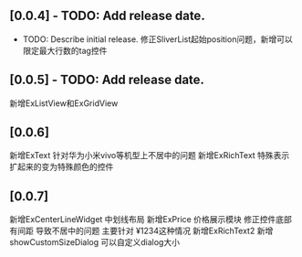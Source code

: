 ## [0.0.4] - TODO: Add release date.

* TODO: Describe initial release.
修正SliverList起始position问题，新增可以限定最大行数的tag控件

## [0.0.5] - TODO: Add release date.
新增ExListView和ExGridView

## [0.0.6]
新增ExText 针对华为小米vivo等机型上不居中的问题
新增ExRichText 特殊表示扩起来的变为特殊颜色的控件

## [0.0.7]
新增ExCenterLineWidget 中划线布局
新增ExPrice 价格展示模块 修正控件底部有间距 导致不居中的问题 主要针对 ¥1234这种情况
新增ExRichText2 
新增 showCustomSizeDialog 可以自定义dialog大小
